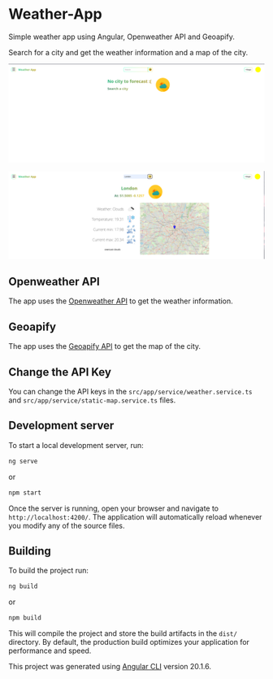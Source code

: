 # Weather-App

Simple weather app using Angular, Openweather API and Geoapify.

Search for a city and get the weather information and a map of the city.

![App Sample 1](/images/app_sample_1.png)

![App Sample 2](/images/app_sample_2.png)

## Openweather API

The app uses the [Openweather API](https://openweathermap.org/api) to get the weather information.

## Geoapify

The app uses the [Geoapify API](https://geoapify.com/) to get the map of the city.

## Change the API Key

You can change the API keys in the `src/app/service/weather.service.ts` and `src/app/service/static-map.service.ts` files.

## Development server

To start a local development server, run:

```bash
ng serve
```

or 

```bash
npm start
```

Once the server is running, open your browser and navigate to `http://localhost:4200/`. The application will automatically reload whenever you modify any of the source files.

## Building

To build the project run:

```bash
ng build
```
or 

```bash
npm build
```

This will compile the project and store the build artifacts in the `dist/` directory. By default, the production build optimizes your application for performance and speed.


This project was generated using [Angular CLI](https://github.com/angular/angular-cli) version 20.1.6.
